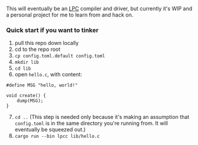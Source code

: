 This will eventually be an [LPC](https://mud.fandom.com/wiki/LPC) compiler and driver, but currently it's WIP and a personal project for me to learn from and hack on.

### Quick start if you want to tinker

1. pull this repo down locally
2. cd to the repo root
3. `cp config.toml.default config.toml`
4. `mkdir lib`
5. `cd lib`
6. open `hello.c`, with content:
```
#define MSG "hello, world!"

void create() {
    dump(MSG);
}
```
7. `cd ..` (This step is needed only because it's making an assumption that `config.toml` is in the same directory you're running from. It will eventually be squeezed out.)
8. `cargo run --bin lpcc lib/hello.c`